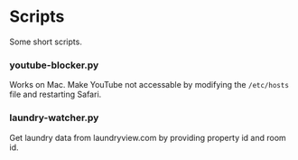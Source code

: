 # Scripts

Some short scripts.

### youtube-blocker.py
Works on Mac. Make YouTube not accessable by modifying the ```/etc/hosts``` file and restarting Safari.

### laundry-watcher.py
Get laundry data from laundryview.com by providing property id and room id.
